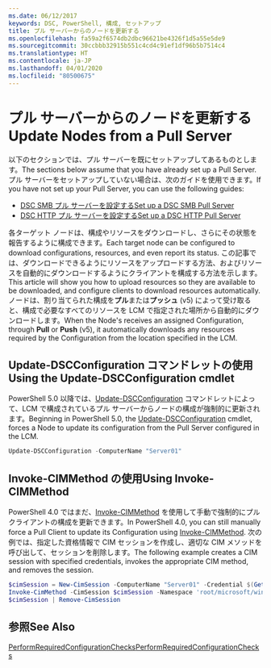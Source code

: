 ```yaml
---
ms.date: 06/12/2017
keywords: DSC, PowerShell, 構成, セットアップ
title: プル サーバーからのノードを更新する
ms.openlocfilehash: fa59a2f6574db2dbc96621be4326f1d5a55e5de9
ms.sourcegitcommit: 30ccbbb32915b551c4cd4c91ef1df96b5b7514c4
ms.translationtype: HT
ms.contentlocale: ja-JP
ms.lasthandoff: 04/01/2020
ms.locfileid: "80500675"
---
```

# <a name="update-nodes-from-a-pull-server"></a><span data-ttu-id="9df8f-103">プル サーバーからのノードを更新する</span><span class="sxs-lookup"><span data-stu-id="9df8f-103">Update Nodes from a Pull Server</span></span>

<span data-ttu-id="9df8f-104">以下のセクションでは、プル サーバーを既にセットアップしてあるものとします。</span><span class="sxs-lookup"><span data-stu-id="9df8f-104">The sections below assume that you have already set up a Pull Server.</span></span> <span data-ttu-id="9df8f-105">プル サーバーをセットアップしていない場合は、次のガイドを使用できます。</span><span class="sxs-lookup"><span data-stu-id="9df8f-105">If you have not set up your Pull Server, you can use the following guides:</span></span>

- [<span data-ttu-id="9df8f-106">DSC SMB プル サーバーを設定する</span><span class="sxs-lookup"><span data-stu-id="9df8f-106">Set up a DSC SMB Pull Server</span></span>](pullServerSmb.md)
- [<span data-ttu-id="9df8f-107">DSC HTTP プル サーバーを設定する</span><span class="sxs-lookup"><span data-stu-id="9df8f-107">Set up a DSC HTTP Pull Server</span></span>](pullServer.md)

<span data-ttu-id="9df8f-108">各ターゲット ノードは、構成やリソースをダウンロードし、さらにその状態を報告するように構成できます。</span><span class="sxs-lookup"><span data-stu-id="9df8f-108">Each target node can be configured to download configurations, resources, and even report its status.</span></span> <span data-ttu-id="9df8f-109">この記事では、ダウンロードできるようにリソースをアップロードする方法、およびリソースを自動的にダウンロードするようにクライアントを構成する方法を示します。</span><span class="sxs-lookup"><span data-stu-id="9df8f-109">This article will show you how to upload resources so they are available to be downloaded, and configure clients to download resources automatically.</span></span> <span data-ttu-id="9df8f-110">ノードは、割り当てられた構成を**プル**または**プッシュ** (v5) によって受け取ると、構成で必要なすべてのリソースを LCM で指定された場所から自動的にダウンロードします。</span><span class="sxs-lookup"><span data-stu-id="9df8f-110">When the Node's receives an assigned Configuration, through **Pull** or **Push** (v5), it automatically downloads any resources required by the Configuration from the location specified in the LCM.</span></span>

## <a name="using-the-update-dscconfiguration-cmdlet"></a><span data-ttu-id="9df8f-111">Update-DSCConfiguration コマンドレットの使用</span><span class="sxs-lookup"><span data-stu-id="9df8f-111">Using the Update-DSCConfiguration cmdlet</span></span>

<span data-ttu-id="9df8f-112">PowerShell 5.0 以降では、[Update-DSCConfiguration](/powershell/module/psdesiredstateconfiguration/update-dscconfiguration) コマンドレットによって、LCM で構成されているプル サーバーからノードの構成が強制的に更新されます。</span><span class="sxs-lookup"><span data-stu-id="9df8f-112">Beginning in PowerShell 5.0, the [Update-DSCConfiguration](/powershell/module/psdesiredstateconfiguration/update-dscconfiguration) cmdlet, forces a Node to update its configuration from the Pull Server configured in the LCM.</span></span>

```powershell
Update-DSCConfiguration -ComputerName "Server01"
```

## <a name="using-invoke-cimmethod"></a><span data-ttu-id="9df8f-113">Invoke-CIMMethod の使用</span><span class="sxs-lookup"><span data-stu-id="9df8f-113">Using Invoke-CIMMethod</span></span>

<span data-ttu-id="9df8f-114">PowerShell 4.0 ではまだ、[Invoke-CIMMethod](/powershell/module/cimcmdlets/invoke-cimmethod) を使用して手動で強制的にプル クライアントの構成を更新できます。</span><span class="sxs-lookup"><span data-stu-id="9df8f-114">In PowerShell 4.0, you can still manually force a Pull Client to update its Configuration using [Invoke-CIMMethod](/powershell/module/cimcmdlets/invoke-cimmethod).</span></span> <span data-ttu-id="9df8f-115">次の例では、指定した資格情報で CIM セッションを作成し、適切な CIM メソッドを呼び出して、セッションを削除します。</span><span class="sxs-lookup"><span data-stu-id="9df8f-115">The following example creates a CIM session with specified credentials, invokes the appropriate CIM method, and removes the session.</span></span>

```powershell
$cimSession = New-CimSession -ComputerName "Server01" -Credential $(Get-Credential)
Invoke-CimMethod -CimSession $cimSession -Namespace 'root/microsoft/windows/desiredstateconfiguration' -Class 'MSFT_DscLocalConfigurationManager' -MethodName 'PerformRequiredConfigurationChecks' -Arguments @{ 'Flags' = [uint32]1 } -Verbose
$cimSession | Remove-CimSession
```

## <a name="see-also"></a><span data-ttu-id="9df8f-116">参照</span><span class="sxs-lookup"><span data-stu-id="9df8f-116">See Also</span></span>

[<span data-ttu-id="9df8f-117">PerformRequiredConfigurationChecks</span><span class="sxs-lookup"><span data-stu-id="9df8f-117">PerformRequiredConfigurationChecks</span></span>](../reference/mof-classes/msft-dsclocalconfigurationmanager-performrequiredconfigurationchecks.md)
